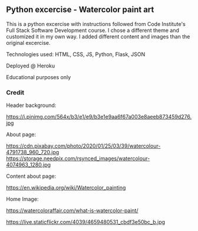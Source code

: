 ## Python excercise - Watercolor paint art

This is a python excercise with instructions followed from Code Institute's Full Stack Software Development course.
I chose a different theme and customized it in my own way. I added different content and images than the original excercise.

Technologies used: HTML, CSS, JS, Python, Flask, JSON 

Deployed @ Heroku 


Educational purposes only




### Credit

Header background: 

https://i.pinimg.com/564x/b3/e1/e9/b3e1e9aa6f67a003e8aeeb873459d276.jpg

About page:

https://cdn.pixabay.com/photo/2020/01/25/03/39/watercolour-4791738_960_720.jpg
https://storage.needpix.com/rsynced_images/watercolour-4074963_1280.jpg


Content about page:

https://en.wikipedia.org/wiki/Watercolor_painting


Home Image:

https://watercoloraffair.com/what-is-watercolor-paint/

https://live.staticflickr.com/4039/4659480531_cbdf3e50bc_b.jpg



